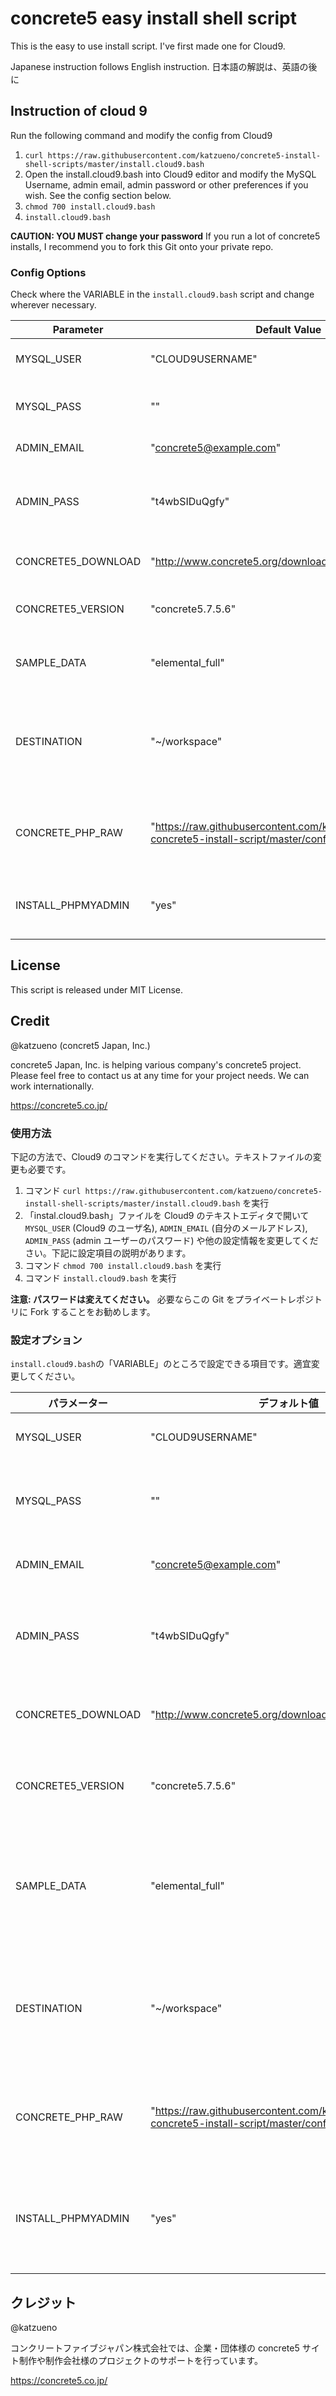 # concrete5 easy install shell script

This is the easy to use install script.
I've first made one for Cloud9.

Japanese instruction follows English instruction.
日本語の解説は、英語の後に

## Instruction of cloud 9

Run the following command and modify the config from Cloud9

1. `curl https://raw.githubusercontent.com/katzueno/concrete5-install-shell-scripts/master/install.cloud9.bash`
1. Open the install.cloud9.bash into Cloud9 editor and modify the MySQL Username, admin email, admin password or other preferences if you wish. See the config section below.
1. `chmod 700 install.cloud9.bash`
1. `install.cloud9.bash`

**CAUTION: YOU MUST change your password** If you run a lot of concrete5 installs, I recommend you to fork this Git onto your private repo.

### Config Options

Check where the VARIABLE in the  `install.cloud9.bash` script and change wherever necessary. 

Parameter           | Default Value | Description
----------          | ------------ | -----
MYSQL_USER          | "CLOUD9USERNAME" | You MUST change it to your cloud9 username
MYSQL_PASS          | ""    | You can leave it to blank if you wish to use the default MySQL
ADMIN_EMAIL         | "concrete5@example.com" | Change it to your email address
ADMIN_PASS          | "t4wbSIDuQgfy" | **IMPORTANT!** This is your concrete5's admin password. So make sure to change it.
CONCRETE5_DOWNLOAD  | "http://www.concrete5.org/download_file/-/view/85780/" | This is download URL of concrete5 zip file
CONCRETE5_VERSION   | "concrete5.7.5.6" | You MUST change it you are downloading the different version
SAMPLE_DATA         | "elemental_full" | If you want to install the blank sample data, use "elemental_blank"
DESTINATION         | "~/workspace" | This script will install onto the top directory of Cloud9. Change it if you wish to install onto different directory.
CONCRETE_PHP_RAW    | "https://raw.githubusercontent.com/katzueno/cloud9-concrete5-install-script/master/config/concrete.php" | This is the special script to be able to run concrete5 on Cloud9. [Read here](https://www.concrete5.org/community/forums/installation/concrete5-on-cloud9/) for more detail.
INSTALL_PHPMYADMIN  | "yes" | "yes" to install phpMyAdmin. Remove this line if you don't want to.

## License

This script is released under MIT License.

## Credit

@katzueno (concret5 Japan, Inc.)

concrete5 Japan, Inc. is helping various company's concrete5 project. Please feel free to contact us at any time for your project needs. We can work internationally.

https://concrete5.co.jp/


### 使用方法

下記の方法で、Cloud9 のコマンドを実行してください。テキストファイルの変更も必要です。

1. コマンド `curl https://raw.githubusercontent.com/katzueno/concrete5-install-shell-scripts/master/install.cloud9.bash` を実行
1. 「instal.cloud9.bash」ファイルを Cloud9 のテキストエディタで開いて `MYSQL_USER` (Cloud9 のユーザ名), `ADMIN_EMAIL` (自分のメールアドレス), `ADMIN_PASS` (admin ユーザーのパスワード) や他の設定情報を変更してください。下記に設定項目の説明があります。
1. コマンド `chmod 700 install.cloud9.bash` を実行
1. コマンド `install.cloud9.bash` を実行


**注意: パスワードは変えてください。** 必要ならこの Git をプライベートレポジトリに Fork することをお勧めします。


### 設定オプション

`install.cloud9.bash`の「VARIABLE」のところで設定できる項目です。適宜変更してください。


パラメーター        | デフォルト値 | 説明
----------          | ------------ | -----
MYSQL_USER          | "CLOUD9USERNAME" | 自分の Cloud9 のユーザー名に変更してください。
MYSQL_PASS          | ""    | Cloud9 のデフォルトでは MySQL のパスワードはないので空白のままでOKです。
ADMIN_EMAIL         | "concrete5@example.com" | 自分のメールアドレスに変更してください。
ADMIN_PASS          | "t4wbSIDuQgfy" | **重要!** これは concrete5 の「admin」のパスワードです。必ず変更してください。
CONCRETE5_DOWNLOAD  | "http://www.concrete5.org/download_file/-/view/85780/" | これは concrete5 本体パッケージのダウンロード先 URL です。
CONCRETE5_VERSION   | "concrete5.7.5.6" | 上記 concrete5 の ZIP ファイルを解答した時に生成されるフォルダ名です。
SAMPLE_DATA         | "elemental_full" | Elemental のサンプルコンテンツをインストールします。空白のサイトを希望する場合は "elemental_blank" と入力してください。
DESTINATION         | "~/workspace" | concrete5 のインストール先ディレクトリを指定します。デフォルトでは Cloud9 のトップディレクトリにインストールします。
CONCRETE_PHP_RAW    | "https://raw.githubusercontent.com/katzueno/cloud9-concrete5-install-script/master/config/concrete.php" | Cloud9 で concrete5 を動かすための config ファイルです。詳細は[こちら](https://concrete5.co.jp/blog/cloud9-concrete5)をご覧ください。
INSTALL_PHPMYADMIN  | "yes" | "yes" で phpMyAdmin をインストールします。必要なければコメントアウトするか、この行を削除してください。

## クレジット

@katzueno

コンクリートファイブジャパン株式会社では、企業・団体様の concrete5 サイト制作や制作会社様のプロジェクトのサポートを行っています。

https://concrete5.co.jp/
